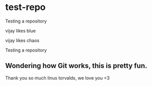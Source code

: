 # test-repo
Testing a repository 

vijay likes blue

vijay likes chaos

Testing a repository

## Wondering how Git works, this is pretty fun.

Thank you so much linus torvalds, we love you <3

